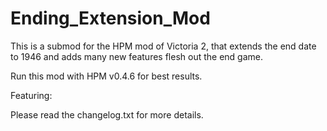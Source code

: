 # Ending_Extension_Mod
This is a submod for the HPM mod of Victoria 2, that extends the end date to 1946 and adds many new features flesh out the end game. 

Run this mod with HPM v0.4.6 for best results.

Featuring:

Please read the changelog.txt for more details.
